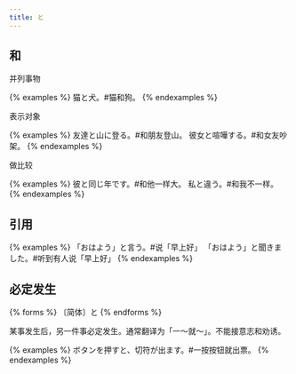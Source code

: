 ```yaml
---
title: と
---
```


## 和

并列事物

{% examples %}
猫と犬。#猫和狗。
{% endexamples %}

表示对象

{% examples %}
友達と山に登る。#和朋友登山。
彼女と喧嘩する。#和女友吵架。
{% endexamples %}

做比较

{% examples %}
彼と同じ年です。#和他一样大。
私と違う。#和我不一样。
{% endexamples %}

## 引用

{% examples %}
「おはよう」と言う。#说「早上好」
「おはよう」と聞きました。#听到有人说「早上好」
{% endexamples %}

## 必定发生

{% forms %}
〔简体〕と
{% endforms %}

某事发生后，另一件事必定发生。通常翻译为「一～就～」。不能接意志和劝诱。

{% examples %}
ボタンを押すと、切符が出ます。#一按按钮就出票。
{% endexamples %}
